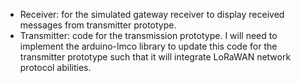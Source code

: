 

- Receiver: for the simulated gateway receiver to display received messages from transmitter prototype.
- Transmitter: code for the transmission prototype. I will need to implement the arduino-lmco library to update this code for the transmitter prototype such that it will integrate LoRaWAN network protocol abilities.

